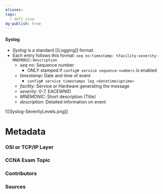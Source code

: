 ```yaml
---
aliases: 
tags:
  - defs_ccna
dg-publish: true
---
```

#### Syslog
- *Syslog* is a standard [[Logging]] format. 
- Each entry follows this format: `seq no:timestamp: %facility-severity-MNEMONIC:description`
	- *seq no*: Sequence number
		- ONLY stamped if `config# service sequence-numbers` is enabled
	- *timestamp*: Date and time of event
		- `config# service timestamps log <datetime/uptime>`
	- *facility*: Service or Hardware generating the message
	- *severity*: 0-7, EACEWNID
	- *MNEMONIC*: Short description (Title)
	- *description*: Detailed information on event

![[Syslog-SeverityLevels.png]]





# Metadata
### OSI or TCP/IP Layer

### CCNA Exam Topic

### Contributors

### Sources
